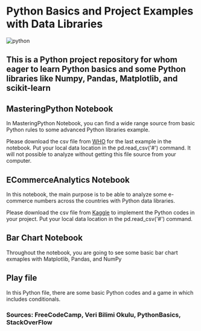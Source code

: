 # Python Basics and Project Examples with Data Libraries

![python](https://user-images.githubusercontent.com/24945619/137647418-6d4bba7b-d37b-48c2-ba41-d8f9fccda43f.PNG)

## This is a Python project repository for whom eager to learn Python basics and some Python libraries like Numpy, Pandas, Matplotlib, and scikit-learn

## MasteringPython Notebook

In MasteringPython Notebook, you can find a wide range source from basic Python rules to some advanced Python libraries example.

Please download the csv file from [WHO](https://covid19.who.int/WHO-COVID-19-global-data.csv) for the last example in the notebook. Put your local data location in the pd.read_csv('#') command. It will not possible to analyze without getting this file source from your computer.

## ECommerceAnalytics Notebook

In this notebook, the main purpose is to be able to analyze some e-commerce numbers across the countries with Python data libraries.

Please download the csv file from [Kaggle](https://www.kaggle.com/carrie1/ecommerce-data) to implement the Python codes in your project. Put your local data location in the pd.read_csv('#') command.

## Bar Chart Notebook

Throughout the notebook, you are going to see some basic bar chart exmaples with Matplotlib, Pandas, and NumPy

## Play file
In this Python file, there are some basic Python codes and a game in which includes conditionals.



### Sources: FreeCodeCamp, Veri Bilimi Okulu, PythonBasics, StackOverFlow
